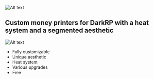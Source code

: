 ![Alt text](https://dl.dropboxusercontent.com/u/8082184/ShareX/2016/05/lcdprinters.svg)
## Custom money printers for DarkRP with a heat system and a segmented aesthetic
![Alt text](http://i.imgur.com/YAdsMBh.png)
* Fully customizable
* Unique aesthetic
* Heat system
* Various upgrades
* Free

